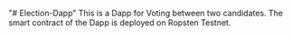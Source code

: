 "# Election-Dapp" 
This is a Dapp for Voting between two candidates.
The smart contract of the Dapp is deployed on Ropsten Testnet.
